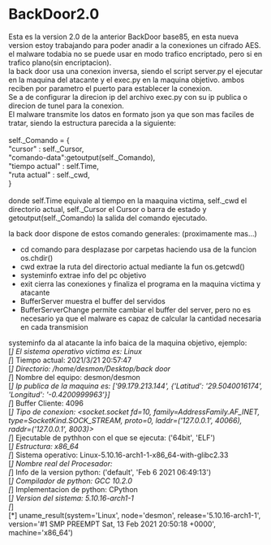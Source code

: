 # BackDoor2.0
Esta es la version 2.0 de la anterior BackDoor base85, en esta nueva version estoy trabajando para poder anadir a la conexiones un cifrado AES. el malware todabia no se puede usar en modo trafico encriptado, pero si en trafico plano(sin encriptacion). <br>
la back door usa una conexion inversa,  siendo el script server.py el ejecutar en la maquina del atacante y el exec.py en la maquina objetivo. ambos reciben por parametro el puerto para establecer la conexion. <br>
Se a de configurar la direcion ip del archivo exec.py con su ip publica o direcion de tunel para la conexion. <br>
El malware transmite los datos en formato json ya que son mas faciles de tratar, siendo la estructura parecida a la siguiente:<br><br>
					self._Comando = {<br>
							"cursor" : self._Cursor,<br>
							"comando-data":getoutput(self._Comando),  <br>
							"tiempo actual" : self.Time,<br>
							"ruta actual" : self._cwd,<br>
					}<br>
<br>
donde self.Time equivale al tiempo en la maaquina victima, self._cwd el directorio actual, self._Cursor el Cursor o barra de estado y getoutput(self._Comando) la salida del comando ejecutado.<br>

la back door dispone de estos comando generales:  (proximamente mas...)<br>
-  cd                    comando para desplazase por carpetas haciendo usa de la funcion os.chdir()<br>
-  cwd                   extrae la ruta del directorio actual mediante la fun os.getcwd()<br>
-  systeminfo            extrae info del pc objetivo<br>
-  exit                  cierra las conexiones y finaliza el programa en la maquina victima y atacante<br>
-  BufferServer          muestra el buffer del servidos<br>
-  BufferServerChange    permite cambiar el buffer del server, pero no es necesario ya que el malware es capaz de calcular la cantidad necesaria en cada transmision<br>

systeminfo da al atacante la info baica de la maquina objetivo, ejemplo:<br>
[*] El sistema operativo victima es: Linux<br>
[*] Tiempo actual: 2021/3/21 20:57:47<br>
[*] Directorio: /home/desmon/Desktop/back door<br>
[*] Nombre del equipo: desmon/desmon<br>
[*] Ip publica de la maquina es: ['99.179.213.144', {'Latitud': '29.5040016174', 'Longitud': '-0.4200999963'}]<br>
[*] Buffer Cliente: 4096<br>
[*] Tipo de conexion: <socket.socket fd=10, family=AddressFamily.AF_INET, type=SocketKind.SOCK_STREAM, proto=0, laddr=('127.0.0.1', 40066), raddr=('127.0.0.1', 8003)><br>
[*] Ejecutable de pythhon con el que se ejecuta: ('64bit', 'ELF')<br>
[*] Estructura: x86_64<br>
[*] Sistema operativo: Linux-5.10.16-arch1-1-x86_64-with-glibc2.33<br>
[*] Nombre real del Procesador: <br>
[*] Info de la version python: ('default', 'Feb  6 2021 06:49:13')<br>
[*] Compilador de python: GCC 10.2.0<br>
[*] Implementacion de python: CPython<br>
[*] Version del sistema: 5.10.16-arch1-1<br>
[*] <br>
[*] uname_result(system='Linux', node='desmon', release='5.10.16-arch1-1', version='#1 SMP PREEMPT Sat, 13 Feb 2021 20:50:18 +0000', machine='x86_64')
<br>
